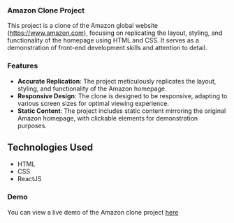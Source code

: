 ### Amazon Clone Project

This project is a clone of the Amazon global website (https://www.amazon.com), focusing on replicating the layout, styling, and functionality of the homepage using HTML and CSS. It serves as a demonstration of front-end development skills and attention to detail.

### Features

- **Accurate Replication**: The project meticulously replicates the layout, styling, and functionality of the Amazon homepage.
- **Responsive Design**: The clone is designed to be responsive, adapting to various screen sizes for optimal viewing experience.
- **Static Content**: The project includes static content mirroring the original Amazon homepage, with clickable elements for demonstration purposes.

## Technologies Used

- HTML
- CSS
- ReactJS

### Demo

You can view a live demo of the Amazon clone project [here](https://tanvikindre.github.io/amazon-clone-app/)
